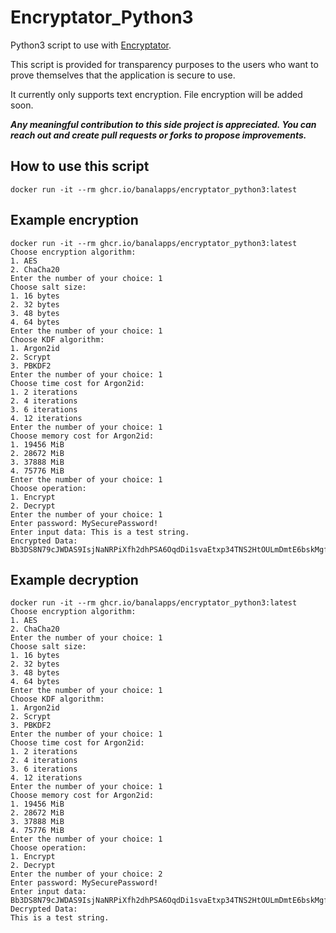 # Encryptator_Python3
Python3 script to use with [Encryptator](https://play.google.com/store/apps/details?id=lu.monks.banalapps.encryptator).

This script is provided for transparency purposes to the users who want to prove themselves that the application is secure to use.

It currently only supports text encryption. File encryption will be added soon.

***Any meaningful contribution to this side project is appreciated. You can reach out and create pull requests or forks to propose improvements.***

## How to use this script
```
docker run -it --rm ghcr.io/banalapps/encryptator_python3:latest
```

## Example encryption
```
docker run -it --rm ghcr.io/banalapps/encryptator_python3:latest
Choose encryption algorithm:
1. AES
2. ChaCha20
Enter the number of your choice: 1
Choose salt size:
1. 16 bytes
2. 32 bytes
3. 48 bytes
4. 64 bytes
Enter the number of your choice: 1
Choose KDF algorithm:
1. Argon2id
2. Scrypt
3. PBKDF2
Enter the number of your choice: 1
Choose time cost for Argon2id:
1. 2 iterations
2. 4 iterations
3. 6 iterations
4. 12 iterations
Enter the number of your choice: 1
Choose memory cost for Argon2id:
1. 19456 MiB
2. 28672 MiB
3. 37888 MiB
4. 75776 MiB
Enter the number of your choice: 1
Choose operation:
1. Encrypt
2. Decrypt
Enter the number of your choice: 1
Enter password: MySecurePassword!
Enter input data: This is a test string.
Encrypted Data:
Bb3DS8N79cJWDAS9IsjNaNRPiXfh2dhPSA6OqdDi1svaEtxp34TNS2HtOULmDmtE6bskMgfIRcubT8q6gSpaefzz
```

## Example decryption
```
docker run -it --rm ghcr.io/banalapps/encryptator_python3:latest
Choose encryption algorithm:
1. AES
2. ChaCha20
Enter the number of your choice: 1
Choose salt size:
1. 16 bytes
2. 32 bytes
3. 48 bytes
4. 64 bytes
Enter the number of your choice: 1
Choose KDF algorithm:
1. Argon2id
2. Scrypt
3. PBKDF2
Enter the number of your choice: 1
Choose time cost for Argon2id:
1. 2 iterations
2. 4 iterations
3. 6 iterations
4. 12 iterations
Enter the number of your choice: 1
Choose memory cost for Argon2id:
1. 19456 MiB
2. 28672 MiB
3. 37888 MiB
4. 75776 MiB
Enter the number of your choice: 1
Choose operation:
1. Encrypt
2. Decrypt
Enter the number of your choice: 2
Enter password: MySecurePassword!
Enter input data: Bb3DS8N79cJWDAS9IsjNaNRPiXfh2dhPSA6OqdDi1svaEtxp34TNS2HtOULmDmtE6bskMgfIRcubT8q6gSpaefzz
Decrypted Data:
This is a test string.
```

